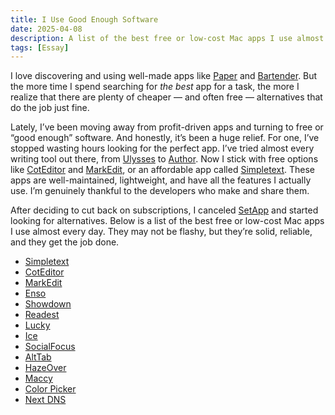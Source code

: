 ```yaml
---
title: I Use Good Enough Software
date: 2025-04-08
description: A list of the best free or low-cost Mac apps I use almost every day.
tags: [Essay]
---
```


I love discovering and using well-made apps like [Paper](https://paper.pro/) and [Bartender](https://www.macbartender.com/). But the more time I spend searching for *the best* app for a task, the more I realize that there are plenty of cheaper — and often free — alternatives that do the job just fine.

Lately, I’ve been moving away from profit-driven apps and turning to free or “good enough” software. And honestly, it’s been a huge relief. For one, I’ve stopped wasting hours looking for the perfect app. I’ve tried almost every writing tool out there, from [Ulysses](https://ulysses.app/) to [Author](https://apps.apple.com/us/app/author/id1457450144). Now I stick with free options like [CotEditor](https://coteditor.com/) and [MarkEdit](https://github.com/MarkEdit-app/MarkEdit), or an affordable app called [Simpletext](https://simpletext.app/). These apps are well-maintained, lightweight, and have all the features I actually use. I’m genuinely thankful to the developers who make and share them.

After deciding to cut back on subscriptions, I canceled [SetApp](https://setapp.com/) and started looking for alternatives. Below is a list of the best free or low-cost Mac apps I use almost every day. They may not be flashy, but they’re solid, reliable, and they get the job done.

- [Simpletext](https://simpletext.app/)
- [CotEditor](https://coteditor.com/)
- [MarkEdit](https://github.com/MarkEdit-app/MarkEdit)
- [Enso](https://enso.sonnet.io/)
- [Showdown](https://apps.apple.com/eg/app/showdown-presentation/id6504288864?mt=12)
- [Readest](https://readest.com/)
- [Lucky](https://andadinosaur.com/launch-lucky)
- [Ice](https://icemenubar.app/)
- [SocialFocus](https://socialfocus.app/)
- [AltTab](https://alt-tab-macos.netlify.app/)
- [HazeOver](https://hazeover.com/)
- [Maccy](https://maccy.app/)
- [Color Picker](https://apps.apple.com/us/app/system-color-picker/id1545870783?mt=12)
- [Next DNS](https://nextdns.io)